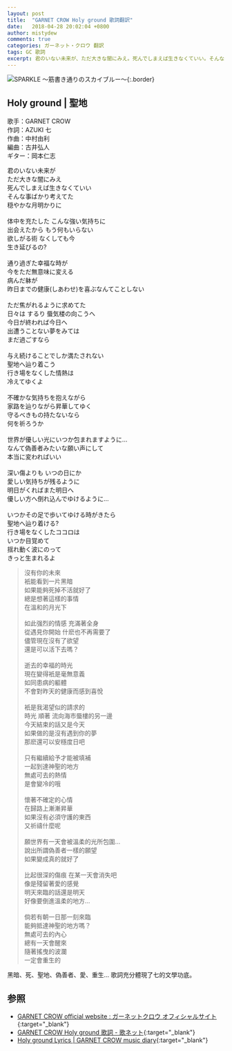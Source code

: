 ```yaml
---
layout: post
title:  "GARNET CROW Holy ground 歌詞翻訳"
date:   2018-04-28 20:02:04 +0800
author: mistydew
comments: true
categories: ガーネット・クロウ 翻訳
tags: GC 歌詞
excerpt: 君のいない未来が、ただ大きな闇にみえ。死んでしまえば生きなくていい。そんな事ばかり考えてた、穏やかな月明かりに。
---
```

![SPARKLE 〜筋書き通りのスカイブルー〜](https://raw.githubusercontent.com/mistydew/gc2/master/cover/album/AL02_SPARKLE%20〜筋書き通りのスカイブルー〜.jpg){:.border}

## Holy ground | 聖地

歌手：GARNET CROW<br>
作詞：AZUKI 七<br>
作曲：中村由利<br>
編曲：古井弘人<br>
ギター：岡本仁志

<div class="lyric-original">
<p>
君のいない未来が<br>
ただ大きな闇にみえ<br>
死んでしまえば生きなくていい<br>
そんな事ばかり考えてた<br>
穏やかな月明かりに<br>
<br>
体中を充たした こんな強い気持ちに<br>
出会えたから もう何もいらない<br>
欲しがる術 なくしても今<br>
生き延びるの?<br>
<br>
通り過ぎた幸福な時が<br>
今をただ無意味に変える<br>
病んだ躰が<br>
昨日までの健康(しあわせ)を喜ぶなんてことしない<br>
<br>
ただ焦がれるように求めてた<br>
日々は するり 蜃気楼の向こうへ<br>
今日が終われば今日へ<br>
出遭うことない夢をみては<br>
まだ過ごすなら<br>
<br>
与え続けることでしか満たされない<br>
聖地へ辿り着こう<br>
行き場をなくした情熱は<br>
冷えてゆくよ<br>
<br>
不確かな気持ちを抱えながら<br>
家路を辿りながら昇華してゆく<br>
守るべきもの持たないなら<br>
何を祈ろうか<br>
<br>
世界が優しい光にいつか包まれますように…<br>
なんて偽善者みたいな願い声にして<br>
本当に変わればいい<br>
<br>
深い傷よりも いつの日にか<br>
愛しい気持ちが残るように<br>
明日がくればまた明日へ<br>
優しい方へ倒れ込んでゆけるように…<br>
<br>
いつかその足で歩いてゆける時がきたら<br>
聖地へ辿り着ける?<br>
行き場をなくしたココロは<br>
いつか目覚めて<br>
揺れ動く波にのって<br>
きっと生まれるよ
</p>
</div>

<div class="lyric-translation">
<blockquote>
沒有你的未來<br>
衹能看到一片黑暗<br>
如果能夠死掉不活就好了<br>
總是想著這樣的事情<br>
在溫和的月光下<br>
<br>
如此强烈的情感 充滿著全身<br>
從遇見你開始 什麽也不再需要了<br>
儘管現在沒有了欲望<br>
還是可以活下去嗎？<br>
<br>
逝去的幸福的時光<br>
現在變得衹是毫無意義<br>
如同患病的軀體<br>
不會對昨天的健康而感到喜悅<br>
<br>
衹是我渴望似的請求的<br>
時光 順著 流向海市蜃樓的另一邊<br>
今天結束的話又是今天<br>
如果做的是沒有遇到你的夢<br>
那麽還可以安穩度日吧<br>
<br>
只有繼續給予才能被填補<br>
一起到達神聖的地方<br>
無處可去的熱情<br>
是會變冷的哦<br>
<br>
懷著不確定的心情<br>
在歸路上漸漸昇華<br>
如果沒有必須守護的東西<br>
又祈禱什麼呢<br>
<br>
願世界有一天會被溫柔的光所包圍...<br>
說出所謂偽善者一樣的願望<br>
如果變成真的就好了<br>
<br>
比起很深的傷痕 在某一天會消失吧<br>
像是殘留著愛的感覺<br>
明天來臨的話還是明天<br>
好像要倒進溫柔的地方...<br>
<br>
倘若有朝一日那一刻來臨<br>
能夠抵達神聖的地方嗎？<br>
無處可去的內心<br>
總有一天會醒來<br>
隨著搖曳的波瀾<br>
一定會重生的
</blockquote>
</div>

黑暗、死、聖地、偽善者、愛、重生...
歌詞充分體現了七的文學功底。

## 参照

* [GARNET CROW official website : ガーネットクロウ オフィシャルサイト](http://www.garnetcrow.com){:target="_blank"}
* [GARNET CROW Holy ground 歌詞 - 歌ネット](https://www.uta-net.com/song/20142){:target="_blank"}
* [Holy ground Lyrics \| GARNET CROW music diary](https://mistydew.github.io/gc/lyrics/original/Holy%20ground.html){:target="_blank"}
